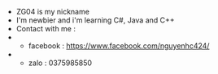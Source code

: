 - ZG04 is my nickname
- I'm newbier and i'm learning C#, Java and C++
- Contact with me : 
-   + facebook : https://www.facebook.com/nguyenhc424/
-   + zalo : 0375985850

